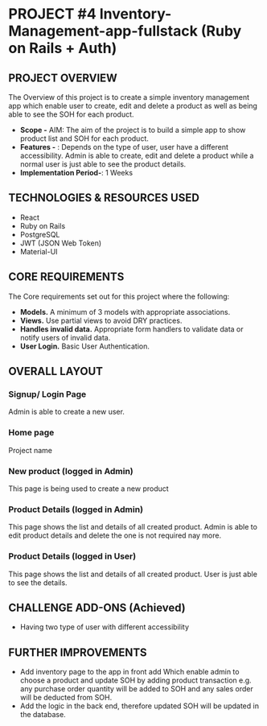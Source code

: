 # PROJECT #4 Inventory-Management-app-fullstack (Ruby on Rails + Auth)

## PROJECT OVERVIEW
The Overview of this project is to create a simple inventory management app which enable user to create, edit and delete a product 
as well as being able to see the SOH for each product. 

* **Scope -** AIM: The aim of the project is to build a simple app to show product list and SOH for each product.
* **Features -** : Depends on the type of user, user have a different accessibility. Admin is able to create, edit and delete a product
while a normal user is just able to see the product details.
* **Implementation Period-**: 1 Weeks
## TECHNOLOGIES & RESOURCES USED
* React
* Ruby on Rails
* PostgreSQL
* JWT (JSON Web Token)
* Material-UI
## CORE REQUIREMENTS
The Core requirements set out for this project where the following:
* **Models.** A minimum of 3 models with appropriate associations.
* **Views.** Use partial views to avoid DRY practices.
* **Handles invalid data.** Appropriate form handlers to validate data or notify users of invalid data.
* **User Login.** Basic User Authentication.
## OVERALL LAYOUT
### Signup/ Login Page
Admin is able to create a new user.
### Home page
Project name
### New product (logged in Admin)
This page is being used to create a new product
### Product Details (logged in Admin)
This page shows the list and details of all created product. Admin is able to edit product details and delete the one is not required nay more.
### Product Details (logged in User)
This page shows the list and details of all created product. User is just able to see the details.
## CHALLENGE ADD-ONS (Achieved)
* Having two type of user with different accessibility
## FURTHER IMPROVEMENTS
* Add inventory page to the app in front add Which enable admin to choose a product and update SOH by adding product transaction e.g. any purchase order quantity will be added to SOH and any sales order will be deducted from SOH.
* Add the logic in the back end, therefore updated SOH will be updated in the database.
